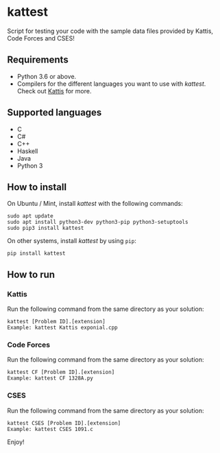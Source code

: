 # kattest
Script for testing your code with the sample data files provided by Kattis, Code Forces and CSES!

## Requirements
* Python 3.6 or above.
* Compilers for the different languages you want to use with _kattest_. Check out [Kattis](https://open.kattis.com/help) for more.

## Supported languages
* C
* C#
* C++
* Haskell
* Java
* Python 3

## How to install
On Ubuntu / Mint, install <i>kattest</i> with the following commands:
```
sudo apt update
sudo apt install python3-dev python3-pip python3-setuptools
sudo pip3 install kattest
```
On other systems, install <i>kattest</i> by using `pip`:
```
pip install kattest
```

## How to run
### Kattis
Run the following command from the same directory as your solution:
```
kattest [Problem ID].[extension]
Example: kattest Kattis exponial.cpp
```

### Code Forces
Run the following command from the same directory as your solution:
```
kattest CF [Problem ID].[extension]
Example: kattest CF 1328A.py
```

### CSES
Run the following command from the same directory as your solution:
```
kattest CSES [Problem ID].[extension]
Example: kattest CSES 1091.c
```
Enjoy!
